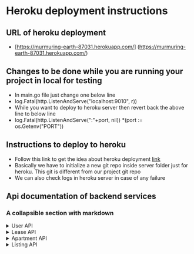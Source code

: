 # Heroku deployment instructions

## URL of heroku deployment

- [https://murmuring-earth-87031.herokuapp.com/] (https://murmuring-earth-87031.herokuapp.com/)

## Changes to be done while you are running your project in local for testing
- In main.go file just change one below line
- log.Fatal(http.ListenAndServe("localhost:9010", r))
- While you want to deploy to heroku server then revert back the above line to below line
- log.Fatal(http.ListenAndServe(":"+port, nil))  *(port := os.Getenv("PORT"))


## Instructions to deploy to heroku

- Follow this link to get the idea about heroku deployment [link](https://www.youtube.com/watch?v=9ea2-J9vCy4)
- Basically we have to initialize a new git repo inside server folder just for heroku. This git is different from our project git repo
- We can also check logs in heroku server in case of any failure

## Api documentation of backend services
### A collapsible section with markdown
<details>
  <summary>User API</summary>
  
  ### GET
  - [https://murmuring-earth-87031.herokuapp.com/user/ ](https://murmuring-earth-87031.herokuapp.com/user/)
   ### GET USER BY EMAIL
  - [https://murmuring-earth-87031.herokuapp.com/user/{email}](https://murmuring-earth-87031.herokuapp.com/user/{email})
  ### POST
  - [https://murmuring-earth-87031.herokuapp.com/user/](https://murmuring-earth-87031.herokuapp.com/user/)
  * Payload
  ``` json
   {
      "name":"vamsi",
      "email":"vbethamsetty@ufl.edu",
      "password": "vamsi"
   }
   ```
  ### PUT
  - [https://murmuring-earth-87031.herokuapp.com/user/](https://murmuring-earth-87031.herokuapp.com/user/)
  * Payload
  ``` json
   {
      "name":"vamsi",
      "email":"vbethamsetty@ufl.edu",
      "password": "vamsi"
   }
   ```
  ### DELETE
  - [https://murmuring-earth-87031.herokuapp.com/user/{id}](https://murmuring-earth-87031.herokuapp.com/user/{id})
</details>
<details>
  <summary>Lease API</summary>
  
  ### GET
  - [https://murmuring-earth-87031.herokuapp.com/lease/ ](https://murmuring-earth-87031.herokuapp.com/lease/)
  ### POST
  - [https://murmuring-earth-87031.herokuapp.com/lease/](https://murmuring-earth-87031.herokuapp.com/lease/)
  * Payload
  ``` json
    {
        "listingId":1,
        "userId":"1",
        "leaseStartDate": "28 Jan",
        "leaseEndDate" : "14 Feb"
    }
   ```
  ### PUT
  - [https://murmuring-earth-87031.herokuapp.com/lease/{leaseId}](https://murmuring-earth-87031.herokuapp.com/)
  * Payload
  ``` json
   {
        "listingId":1,
        "userId":"1",
        "leaseStartDate": "28 Jan",
        "leaseEndDate" : "14 Feb"
    }
   ```
  ### DELETE
  - [https://murmuring-earth-87031.herokuapp.com/lease/{id}](https://murmuring-earth-87031.herokuapp.com/lease/{leaseId})
</details>
<details>
  <summary>Apartment API</summary>
  
  ### GET
  - [https://murmuring-earth-87031.herokuapp.com/apartment/ ](https://murmuring-earth-87031.herokuapp.com/apartment/)
  ### POST
  - [https://murmuring-earth-87031.herokuapp.com/apartment/](https://murmuring-earth-87031.herokuapp.com/apartment/)
  * Payload
  ``` json
    {
        "name":"",
        "address":"3800 SW",
        "amenities": "counter top, new appliances"
    }
   ```
  ### PUT
  - [https://murmuring-earth-87031.herokuapp.com/apartment/{apartmentId}](https://murmuring-earth-87031.herokuapp.com/)
  * Payload
  ``` json
   {
        "name":"",
        "address":"3800 SW",
        "amenities": "counter top, new appliances"
    }
   ```
  ### DELETE
  - [https://murmuring-earth-87031.herokuapp.com/apartment/{id}](https://murmuring-earth-87031.herokuapp.com/apartment/{apartmentId})
</details>
<details>
  <summary>Listing API</summary>
  
  ### GET
  - [https://murmuring-earth-87031.herokuapp.com/listing/ ](https://murmuring-earth-87031.herokuapp.com/listing/)
  ### POST
  - [https://murmuring-earth-87031.herokuapp.com/listing/](https://murmuring-earth-87031.herokuapp.com/listing/)
  * Payload
  ``` json
    {
        "listingType":"bedroom",
        "houseType":"1",
        "rent": 500,
        "userId": 1,
        "isleased": true
    }
   ```
  ### PUT
  - [https://murmuring-earth-87031.herokuapp.com/listing/{listingId}](https://murmuring-earth-87031.herokuapp.com/)
  * Payload
  ``` json
   {
        "listingType":"bedroom",
        "houseType":"1",
        "rent": 500,
        "userId": 1,
        "isleased": true
    }
   ```
  ### DELETE
  - [https://murmuring-earth-87031.herokuapp.com/listing/{id}](https://murmuring-earth-87031.herokuapp.com/listing/{listingId})
</details>
